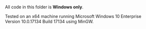 All code in this folder is __Windows only__.

Tested on an x64 machine running Microsoft Windows 10 Enterprise Version 10.0.17134 Build 17134 using MinGW.